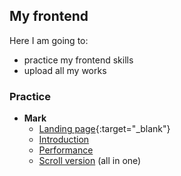 ## My frontend

Here I am going to:

- practice my frontend skills
- upload all my works

### Practice

- **Mark** 
	- [Landing page](https://mlgmag.github.io/Mark/src/mark-landing){:target="_blank"}
	- [Introduction](https://mlgmag.github.io/Mark/src/mark-introduction) 
	- [Performance](https://mlgmag.github.io/Mark/src/mark-performance) 
	- [Scroll version]() (all in one)

